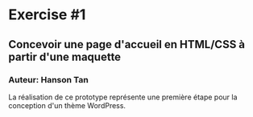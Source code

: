 # Exercise #1
## Concevoir une page d'accueil en HTML/CSS à partir d'une maquette
### Auteur: Hanson Tan 
La réalisation de ce prototype représente une première étape pour la conception d'un thème WordPress.

